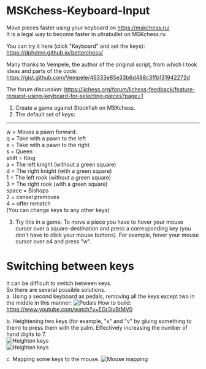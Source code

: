# MSKchess-Keyboard-Input

Move pieces faster using your keyboard on https://mskchess.ru/ <br />
It is a legal way to become faster in ultrabullet on MSKchess.ru

You can try it here (click "Keyboard" and set the keys): https://dphdmn.github.io/betterchess/

Many thanks to Vempele, the author of the original script, from which I took ideas and parts of the code: https://gist.github.com/Vempele/46333e85e33b6d488c3ffb131942272d

The forum discussion: https://lichess.org/forum/lichess-feedback/feature-request-using-keyboard-for-selecting-pieces?page=1

<!--
# How to use
1. Install Tampermonkey: https://chrome.google.com/webstore/detail/tampermonkey/dhdgffkkebhmkfjojejmpbldmpobfkfo?hl=en ![Install Tampermonkey](https://i.snag.gy/0WiDQN.jpg)
2. Copy the script from here (Copy the RAW paste data): https://pastebin.com/yZszPURF (Scroll to the bottom of the page). Or you can go to this page: https://pastebin.com/raw/yZszPURF and press Ctrl+A (Select all), Ctrl+C (Copy). ![Copy the script](https://i.snag.gy/g2IaXi.jpg)
3. Create a new script: ![Create a new script](https://i.snag.gy/J8uvQD.jpg)
4. In Tampermonkey delete everything from the new script and paste the code there: ![Paste the script](https://i.snag.gy/3l5fso.jpg)
5. Click save: ![Save](https://i.snag.gy/4TJ6QS.jpg) -->
1. Create a game against Stockfish on MSKchess. 
2. The default set of keys:
___________________________
w     = Moves a pawn forward. <br />
q     = Take with a pawn to the left <br />
e     = Take with a pawn to the right <br />
s     = Queen <br />
shift = King <br />
a     = The left knight (without a green square) <br />
d     = The right knight (with a green square) <br />
1     = The left rook (without a green square) <br />
3     = The right rook (with a green square) <br />
space = Bishops <br />
2     = cansel premoves <br />
4     = offer rematch <br />
(You can change keys to any other keys) <br />

3. Try this in a game. To move a piece you have to hover your mouse cursor over a square-destination and press a corresponding key (you don't have to click your mouse buttons). For example, hover your mouse cursor over e4 and press "w". 
<!--
4. To change the keys, open the script (Tampermonkey icon, Dashboard, KeyboardLichessKeys), and find this part in the beginning: 
![Keys](https://i.snag.gy/admb3S.jpg)
There you can change the keys and click "Save"-->

# Switching between keys
It can be difficult to switch between keys. <br />
So there are several possible solutions. <br />
a. Using a second keyboard as pedals, removing all the keys except two in the middle in this manner: ![Pedals](https://i2.wp.com/www.synthtopia.com/wp-content/uploads/2018/10/usb-foot-switch-computer-keyboard-e1539127171568.jpg)
How to build: https://www.youtube.com/watch?v=EGr3lvBtMV0 <br />

b. Heightening two keys (for example, "x" and "v" by gluing something to them) to press them with the palm. Effectively increasing the number of hand digits to 7. <br />
![Heighten keys](https://i.snag.gy/S8JfLl.jpg) <br />
![Heighten keys](https://i.snag.gy/YcQZyg.jpg) <br />

c. Mapping some keys to the mouse. ![Mouse mapping](https://i.ytimg.com/vi/duKTSAMomo4/maxresdefault.jpg)
